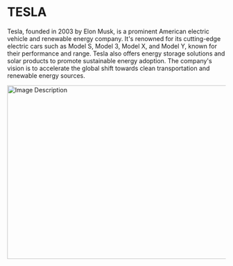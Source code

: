 # TESLA
Tesla, founded in 2003 by Elon Musk, is a prominent American electric vehicle and renewable energy company. 
It's renowned for its cutting-edge electric cars such as Model S, Model 3, Model X, and Model Y, known for their performance and range. 
Tesla also offers energy storage solutions and solar products to promote sustainable energy adoption.
The company's vision is to accelerate the global shift towards clean transportation and renewable energy sources.

<img src="https://encrypted-tbn0.gstatic.com/images?q=tbn:ANd9GcR87yi7dbsoQLvRntS_Gk_V5uMUmtUWJUjV2g&usqp=CAU" alt="Image Description" width="900" height="400">

